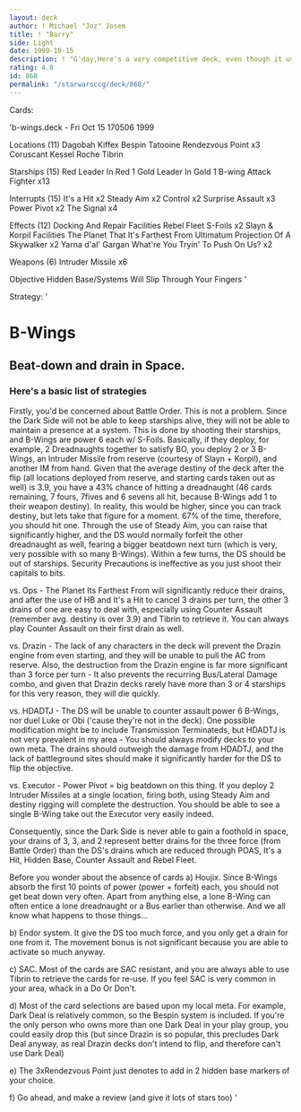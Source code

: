 ```yaml
---
layout: deck
author: ! Michael "Joz" Josem
title: ! "Barry"
side: Light
date: 1999-10-15
description: ! "G'day,Here's a very competitive deck, even though it uses B-Wings.Beatdown and drain in space.  Simple"
rating: 4.0
id: 868
permalink: "/starwarsccg/deck/868/"
---
```

Cards: 

'b-wings.deck - Fri Oct 15 170506 1999


Locations (11)
Dagobah
Kiffex
Bespin
Tatooine
Rendezvous Point  x3
Coruscant
Kessel
Roche
Tibrin

Starships (15)
Red Leader In Red 1
Gold Leader In Gold 1
B-wing Attack Fighter  x13

Interrupts (15)
It's a Hit  x2
Steady Aim  x2
Control  x2
Surprise Assault  x3
Power Pivot  x2
The Signal  x4

Effects (12)
Docking And Repair Facilities
Rebel Fleet
S-Foils  x2
Slayn & Korpil Facilities
The Planet That It's Farthest From
Ultimatum
Projection Of A Skywalker  x2
Yarna d'al' Gargan
What're You Tryin' To Push On Us?  x2

Weapons (6)
Intruder Missile  x6

Objective
Hidden Base/Systems Will Slip Through Your Fingers
'

Strategy: '

<h1> B-Wings </h1>
<h2>Beat-down and drain in Space.</h2>

<h3>Here's a basic list of strategies</h3>
Firstly, you'd be concerned about Battle Order.  This is not a problem.  Since the Dark Side will not be able to keep starships alive, they will not be able to maintain a presence at a system.  This is done by shooting their starships, and B-Wings are power 6 each w/ S-Foils.  Basically, if they deploy, for example, 2 Dreadnaughts together to satisfy BO, you deploy 2 or 3 B-Wings, an Intruder Missile from reserve (courtesy of Slayn + Korpil), and another IM from hand.  Given that the average destiny of the deck after the flip (all locations deployed from reserve, and starting cards taken out as well) is 3.9, you have a 43% chance of hitting a dreadnaught (46 cards remaining, 7 fours, 7fives and 6 sevens all hit, because B-Wings add 1 to their weapon destiny).  In reality, this would be higher, since you can track destiny, but lets take that figure for a moment.  67% of the time, therefore, you should hit one.  Through the use of Steady Aim, you can raise that significantly higher, and the DS would normally forfeit the other dreadnaught as well, fearing a bigger beatdown next turn (which is very, very possible with so many B-Wings).	Within a few turns, the DS should be out of starships.	Security Precautions is ineffective as you just shoot their capitals to bits.

vs. Ops - The Planet Its Farthest From will significantly reduce their drains, and after the use of HB and It's a Hit to cancel 3 drains per turn, the other 3 drains of one are easy to deal with, especially using Counter Assault (remember avg. destiny is over 3.9) and Tibrin to retrieve it.  You can always play Counter Assault on their first drain as well.

vs. Drazin - The lack of any characters in the deck will prevent the Drazin engine from even starting, and they will be unable to pull the AC from reserve.  Also, the destruction from the Drazin engine is far more significant than 3 force per turn - It also prevents the recurring Bus/Lateral Damage combo, and given that Drazin decks rarely have more than 3 or 4 starships for this very reason, they will die quickly.

vs. HDADTJ - The DS will be unable to counter assault power 6 B-Wings, nor duel Luke or Obi ('cause they're not in the deck).  One possible modification might be to include Transmission Terminateds, but HDADTJ is not very prevalent in my area - You should always modify decks to your own meta.  The drains should outweigh the damage from HDADTJ, and the lack of battleground sites should make it significantly harder for the DS to flip the objective.

vs. Executor - Power Pivot = big beatdown on this thing.  If you deploy 2 Intruder Missiles at a single location, firing both, using Steady Aim and destiny rigging will complete the destruction.  You should be able to see a single B-Wing take out the Executor very easily indeed.

Consequently, since the Dark Side is never able to gain a foothold in space, your drains of 3, 3, and 2 represent better drains for the three force (from Battle Order) than the DS's drains which are reduced through POAS, It's a Hit, Hidden Base, Counter Assault and Rebel Fleet.

Before you wonder about the absence of cards
a) Houjix.  Since B-Wings absorb the first 10 points of power (power + forfeit) each, you should not get beat down very often.	Apart from anything else, a lone B-Wing can often entice a lone dreadnaught or a Bus earlier than otherwise.  And we all know what happens to those things...

b) Endor system.  It give the DS too much force, and you only get a drain for one from it.  The movement bonus is not significant because you are able to activate so much anyway.

c) SAC.  Most of the cards are SAC resistant, and you are always able to use Tibrin to retrieve the cards for re-use.  If you feel SAC is very common in your area, whack in a Do Or Don't.

d) Most of the card selections are based upon my local meta.  For example, Dark Deal is relatively common, so the Bespin system is included.  If you're the only person who owns more than one Dark Deal in your play group, you could easily drop this (but since Drazin is so popular, this precludes Dark Deal anyway, as real Drazin decks don't intend to flip, and therefore can't use Dark Deal)

e) The 3xRendezvous Point just denotes to add in 2 hidden base markers of your choice.

f) Go ahead, and make a review  (and give it lots of stars too)
'
